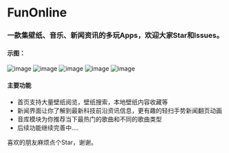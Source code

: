 # FunOnline

### 一款集壁纸、音乐、新闻资讯的多玩Apps，欢迎大家Star和lssues。<br>

#### 示图：
![image](https://github.com/tj812215542/LineKeLive/blob/master/FunOnline/ScreenImages/home.png)
![image](https://github.com/tj812215542/LineKeLive/blob/master/FunOnline/ScreenImages/news.png)
![image](https://github.com/tj812215542/LineKeLive/blob/master/FunOnline/ScreenImages/music1.png)
![image](https://github.com/tj812215542/LineKeLive/blob/master/FunOnline/ScreenImages/music2.png)
![image](https://github.com/tj812215542/LineKeLive/blob/master/FunOnline/ScreenImages/music2.png)

#### 主要功能
* 首页支持大量壁纸阅览，壁纸搜索，本地壁纸内容收藏等<br>
* 新闻界面让你了解到最新科技前沿资讯信息，更有趣的轻扫手势新闻翻页动画<br>
* 音库模块为你推荐当下最热门的歌曲和不同的歌曲类型<br>
* 后续功能继续完善中....<br>

喜欢的朋友麻烦点个Star，谢谢。
